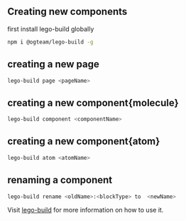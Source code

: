 
## Creating new components
first install lego-build globally
```bash
npm i @ogteam/lego-build -g
```
## creating a new page
```bash
lego-build page <pageName>
```
## creating a new component{molecule}
```bash
lego-build component <componentName>
``` 
## creating a new component{atom}
```bash
lego-build atom <atomName>
```
## renaming a component
```bash
lego-build rename <oldName>:<blockType> to  <newName>
```

Visit [lego-build](https://lego-build.github.io/) for more information on how to use it.